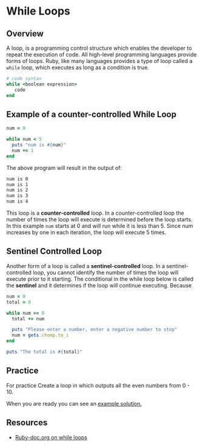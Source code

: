 # While Loops

## Overview

A loop, is a programming control structure which enables the developer to repeat the execution of code.  All high-level programming languages provide forms of loops.  Ruby, like many languages provides a type of loop called a `while` loop, which executes as long as a condition is true.  

```ruby
# code syntax
while <boolean expression> 
   code
end
```

## Example of a counter-controlled While Loop

```ruby
num = 0

while num < 5
  puts "num is #{num}"
  num += 1
end
```

The above program will result in the output of:

```bash
num is 0
num is 1
num is 2
num is 3
num is 4
```

This loop is a **counter-controlled** loop.  In a counter-controlled loop the number of times the loop will execute is determined before the loop starts.  In this example `num` starts at 0 and will run while it is less than 5.  Since num increases by one in each iteration, the loop will execute 5 times.

## Sentinel Controlled Loop

Another form of a loop is called a **sentinel-controlled** loop.  In a sentinel-controlled loop, you cannot identify the number of times the loop will execute prior to it starting.  The conditional in the while loop below is called the **sentinel** and it determines if the loop will continue executing.  Because 

```ruby
num = 0
total = 0

while num >= 0
  total += num

  puts "Please enter a number, enter a negative number to stop"
  num = gets.chomp.to_i
end

puts "The total is #{total}"
```

## Practice

For practice Create a loop in which outputs all the even numbers from 0 - 10.

When you are ready you can see an [example solution.](example-code/while-loop.rb)

## Resources

- [Ruby-doc.org on while loops](https://ruby-doc.org/docs/ruby-doc-bundle/Tutorial/part_02/while.html)
